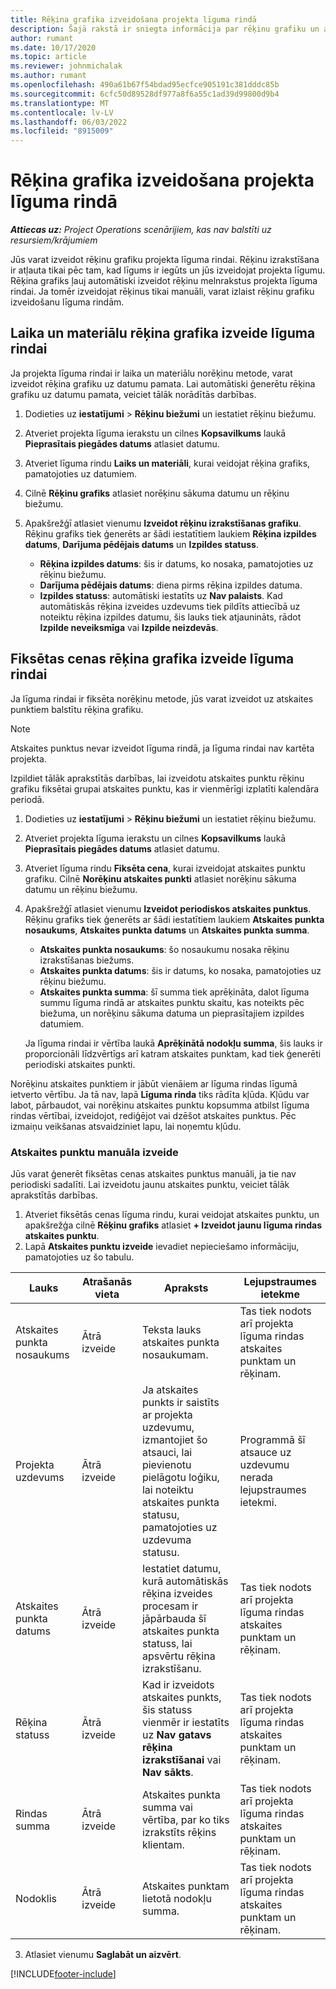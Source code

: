```yaml
---
title: Rēķina grafika izveidošana projekta līguma rindā
description: Šajā rakstā ir sniegta informācija par rēķinu grafiku un atskaites punktu izveidi līguma rindās.
author: rumant
ms.date: 10/17/2020
ms.topic: article
ms.reviewer: johnmichalak
ms.author: rumant
ms.openlocfilehash: 490a61b67f54bdad95ecfce905191c381dddc85b
ms.sourcegitcommit: 6cfc50d89528df977a8f6a55c1ad39d99800d9b4
ms.translationtype: MT
ms.contentlocale: lv-LV
ms.lasthandoff: 06/03/2022
ms.locfileid: "8915009"
---
```

# <a name="create-an-invoice-schedule-on-a-project-based-contract-line"></a>Rēķina grafika izveidošana projekta līguma rindā 

_**Attiecas uz:** Project Operations scenārijiem, kas nav balstīti uz resursiem/krājumiem_

Jūs varat izveidot rēķinu grafiku projekta līguma rindai. Rēķinu izrakstīšana ir atļauta tikai pēc tam, kad līgums ir iegūts un jūs izveidojat projekta līgumu. Rēķina grafiks ļauj automātiski izveidot rēķinu melnrakstus projekta līguma rindai. Ja tomēr izveidojat rēķinus tikai manuāli, varat izlaist rēķinu grafiku izveidošanu līguma rindām.

## <a name="create-a-time-and-material-invoice-schedule-for-a-contract-line"></a>Laika un materiālu rēķina grafika izveide līguma rindai

Ja projekta līguma rindai ir laika un materiālu norēķinu metode, varat izveidot rēķina grafiku uz datumu pamata. Lai automātiski ģenerētu rēķina grafiku uz datumu pamata, veiciet tālāk norādītās darbības.

1. Dodieties uz **iestatījumi** > **Rēķinu biežumi** un iestatiet rēķinu biežumu.
2. Atveriet projekta līguma ierakstu un cilnes **Kopsavilkums** laukā **Pieprasītais piegādes datums** atlasiet datumu.
3. Atveriet līguma rindu **Laiks un materiāli**, kurai veidojat rēķina grafiks, pamatojoties uz datumiem. 
4. Cilnē **Rēķinu grafiks** atlasiet norēķinu sākuma datumu un rēķinu biežumu.
5. Apakšrežģī atlasiet vienumu **Izveidot rēķinu izrakstīšanas grafiku**. Rēķinu grafiks tiek ģenerēts ar šādi iestatītiem laukiem **Rēķina izpildes datums**, **Darījuma pēdējais datums** un **Izpildes statuss**.

    - **Rēķina izpildes datums**: šis ir datums, ko nosaka, pamatojoties uz rēķinu biežumu.
    - **Darījuma pēdējais datums**: diena pirms rēķina izpildes datuma.
    - **Izpildes statuss**: automātiski iestatīts uz **Nav palaists**. Kad automātiskās rēķina izveides uzdevums tiek pildīts attiecībā uz noteiktu rēķina izpildes datumu, šis lauks tiek atjaunināts, rādot **Izpilde neveiksmīga** vai **Izpilde neizdevās**.

## <a name="create-a-fixed-price-invoice-schedule-for-a-contract-line"></a>Fiksētas cenas rēķina grafika izveide līguma rindai

Ja līguma rindai ir fiksēta norēķinu metode, jūs varat izveidot uz atskaites punktiem balstītu rēķina grafiku. 

> [!NOTE]
> Atskaites punktus nevar izveidot līguma rindā, ja līguma rindai nav kartēta projekta.

Izpildiet tālāk aprakstītās darbības, lai izveidotu atskaites punktu rēķinu grafiku fiksētai grupai atskaites punktu, kas ir vienmērīgi izplatīti kalendāra periodā.

1. Dodieties uz **iestatījumi** > **Rēķinu biežumi** un iestatiet rēķinu biežumu.
2. Atveriet projekta līguma ierakstu un cilnes **Kopsavilkums** laukā **Pieprasītais piegādes datums** atlasiet datumu.
3. Atveriet līguma rindu **Fiksēta cena**, kurai izveidojat atskaites punktu grafiku. Cilnē **Norēķinu atskaites punkti** atlasiet norēķinu sākuma datumu un rēķinu biežumu. 
4. Apakšrežģī atlasiet vienumu **Izveidot periodiskos atskaites punktus**. Rēķinu grafiks tiek ģenerēts ar šādi iestatītiem laukiem **Atskaites punkta nosaukums**, **Atskaites punkta datums** un **Atskaites punkta summa**.

    - **Atskaites punkta nosaukums**: šo nosaukumu nosaka rēķinu izrakstīšanas biežums.
    - **Atskaites punkta datums**: šis ir datums, ko nosaka, pamatojoties uz rēķinu biežumu.
    - **Atskaites punkta summa**: šī summa tiek aprēķināta, dalot līguma summu līguma rindā ar atskaites punktu skaitu, kas noteikts pēc biežuma, un norēķinu sākuma datuma un pieprasītajiem izpildes datumiem.

    Ja līguma rindai ir vērtība laukā **Aprēķinātā nodokļu summa**, šis lauks ir proporcionāli līdzvērtīgs arī katram atskaites punktam, kad tiek ģenerēti periodiski atskaites punkti.

Norēķinu atskaites punktiem ir jābūt vienāiem ar līguma rindas līgumā ietverto vērtību. Ja tā nav, lapā **Līguma rinda** tiks rādīta kļūda. Kļūdu var labot, pārbaudot, vai norēķinu atskaites punktu kopsumma atbilst līguma rindas vērtībai, izveidojot, rediģējot vai dzēšot atskaites punktus. Pēc izmaiņu veikšanas atsvaidziniet lapu, lai noņemtu kļūdu.

### <a name="manually-create-milestones"></a>Atskaites punktu manuāla izveide

Jūs varat ģenerēt fiksētas cenas atskaites punktus manuāli, ja tie nav periodiski sadalīti. Lai izveidotu jaunu atskaites punktu, veiciet tālāk aprakstītās darbības.

1. Atveriet fiksētās cenas līguma rindu, kurai veidojat atskaites punktu, un apakšrežģa cilnē **Rēķinu grafiks** atlasiet **+ Izveidot jaunu līguma rindas atskaites punktu**. 
2. Lapā **Atskaites punktu izveide** ievadiet nepieciešamo informāciju, pamatojoties uz šo tabulu.

| Lauks | Atrašanās vieta | Apraksts | Lejupstraumes ietekme |
| --- | --- | --- | --- |
| Atskaites punkta nosaukums | Ātrā izveide | Teksta lauks atskaites punkta nosaukumam. | Tas tiek nodots arī projekta līguma rindas atskaites punktam un rēķinam. |
| Projekta uzdevums | Ātrā izveide | Ja atskaites punkts ir saistīts ar projekta uzdevumu, izmantojiet šo atsauci, lai pievienotu pielāgotu loģiku, lai noteiktu atskaites punkta statusu, pamatojoties uz uzdevuma statusu. | Programmā šī atsauce uz uzdevumu nerada lejupstraumes ietekmi. |
| Atskaites punkta datums | Ātrā izveide | Iestatiet datumu, kurā automātiskās rēķina izveides procesam ir jāpārbauda šī atskaites punkta statuss, lai apsvērtu rēķina izrakstīšanu. | Tas tiek nodots arī projekta līguma rindas atskaites punktam un rēķinam. |
| Rēķina statuss | Ātrā izveide | Kad ir izveidots atskaites punkts, šis statuss vienmēr ir iestatīts uz **Nav gatavs rēķina izrakstīšanai** vai **Nav sākts**. | Tas tiek nodots arī projekta līguma rindas atskaites punktam un rēķinam. |
| Rindas summa | Ātrā izveide | Atskaites punkta summa vai vērtība, par ko tiks izrakstīts rēķins klientam. | Tas tiek nodots arī projekta līguma rindas atskaites punktam un rēķinam. |
| Nodoklis | Ātrā izveide | Atskaites punktam lietotā nodokļu summa. | Tas tiek nodots arī projekta līguma rindas atskaites punktam un rēķinam. |

3. Atlasiet vienumu **Saglabāt un aizvērt**.


[!INCLUDE[footer-include](../includes/footer-banner.md)]